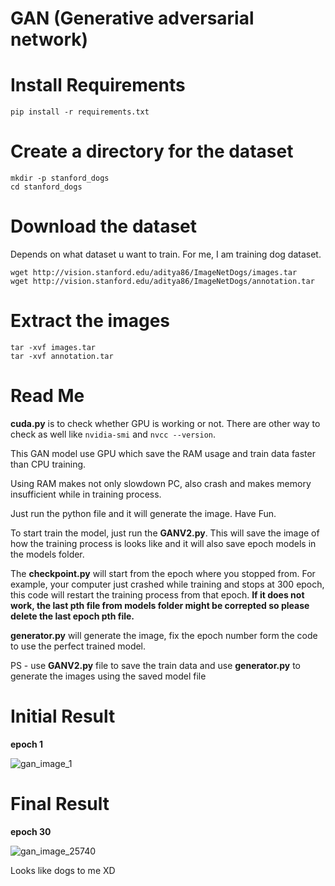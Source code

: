 # GAN (Generative adversarial network)

# Install Requirements
```
pip install -r requirements.txt
```
# Create a directory for the dataset
```
mkdir -p stanford_dogs
cd stanford_dogs
```

# Download the dataset
Depends on what dataset u want to train. For me, I am training dog dataset.
```
wget http://vision.stanford.edu/aditya86/ImageNetDogs/images.tar
wget http://vision.stanford.edu/aditya86/ImageNetDogs/annotation.tar
```
# Extract the images
```
tar -xvf images.tar
tar -xvf annotation.tar
```
# Read Me

**cuda.py** is to check whether GPU is working or not. There are other way to check as well like ```nvidia-smi``` and ```nvcc --version```.

This GAN model use GPU which save the RAM usage and train data faster than CPU training.

Using RAM makes not only slowdown PC, also crash and makes memory insufficient while in training process.

Just run the python file and it will generate the image. Have Fun.

To start train the model, just run the **GANV2.py**. This will save the image of how the training process is looks like and it will also save epoch models in the models folder.

The **checkpoint.py** will start from the epoch where you stopped from. For example, your computer just crashed while training and stops at 300 epoch, this code will restart the training process from that epoch. **If it does not work, the last pth file from models folder might be correpted so please delete the last epoch pth file.**

**generator.py** will generate the image, fix the epoch number form the code to use the perfect trained model.

PS - use **GANV2.py** file to save the train data and use **generator.py** to generate the images using the saved model file

# Initial Result
**epoch 1**

![gan_image_1](https://github.com/BarbatosV2/GAN/assets/63419320/d011ad1d-5aba-4906-afd3-916c55fde0a2)

# Final Result
**epoch 30**

![gan_image_25740](https://github.com/BarbatosV2/GAN/assets/63419320/76da3070-8d35-4cf4-b2e9-300c030acfe6)

Looks like dogs to me XD

